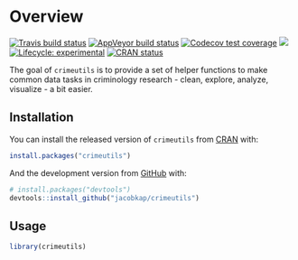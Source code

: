 
<!-- README.md is generated from README.Rmd. Please edit that file -->

# Overview

<!-- badges: start -->

[![Travis build
status](https://travis-ci.org/jacobkap/crimeutils.svg?branch=master)](https://travis-ci.org/jacobkap/crimeutils)
[![AppVeyor build
status](https://ci.appveyor.com/api/projects/status/github/jacobkap/crimeutils?branch=master&svg=true)](https://ci.appveyor.com/project/jacobkap/crimeutils)
[![Codecov test
coverage](https://codecov.io/gh/jacobkap/crimeutils/branch/master/graph/badge.svg)](https://codecov.io/gh/jacobkap/crimeutils?branch=master)
[![](http://cranlogs.r-pkg.org/badges/grand-total/crimeutils?color=blue)](https://cran.r-project.org/package=crimeutils)
[![Lifecycle:
experimental](https://img.shields.io/badge/lifecycle-experimental-orange.svg)](https://lifecycle.r-lib.org/articles/stages.html)
[![CRAN
status](https://www.r-pkg.org/badges/version/crimeutils)](https://CRAN.R-project.org/package=crimeutils)
<!-- badges: end -->

The goal of `crimeutils` is to provide a set of helper functions to make
common data tasks in criminology research - clean, explore, analyze,
visualize - a bit easier.

## Installation

You can install the released version of `crimeutils` from
[CRAN](https://CRAN.R-project.org) with:

``` r
install.packages("crimeutils")
```

And the development version from [GitHub](https://github.com/) with:

``` r
# install.packages("devtools")
devtools::install_github("jacobkap/crimeutils")
```

## Usage

``` r
library(crimeutils)
```
